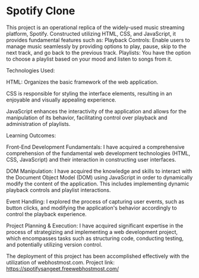 # Spotify Clone
This project is an operational replica of the widely-used music streaming platform, Spotify. Constructed utilizing HTML, CSS, and JavaScript, it provides fundamental features such as:
Playback Controls: Enable users to manage music seamlessly by providing options to play, pause, skip to the next track, and go back to the previous track.
Playlists: You have the option to choose a playlist based on your mood and listen to songs from it.

Technologies Used:

HTML: Organizes the basic framework of the web application.

CSS is responsible for styling the interface elements, resulting in an enjoyable and visually appealing experience.

JavaScript enhances the interactivity of the application and allows for the manipulation of its behavior, facilitating control over playback and administration of playlists.

Learning Outcomes: 

Front-End Development Fundamentals: I have acquired a comprehensive comprehension of the fundamental web development technologies (HTML, CSS, JavaScript) and their interaction in constructing user interfaces.

DOM Manipulation: I have acquired the knowledge and skills to interact with the Document Object Model (DOM) using JavaScript in order to dynamically modify the content of the application. This includes implementing dynamic playback controls and playlist interactions.

Event Handling: I explored the process of capturing user events, such as button clicks, and modifying the application's behavior accordingly to control the playback experience.

Project Planning & Execution: I have acquired significant expertise in the process of strategizing and implementing a web development project, which encompasses tasks such as structuring code, conducting testing, and potentially utilizing version control.

The deployment of this project has been accomplished effectively with the utilization of webhostmost.com.
Project link: https://spotifysangeet.freewebhostmost.com/
